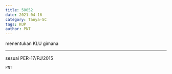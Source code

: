 ```yaml
---
title: 50052
date: 2021-04-16
category: Tanya-SC
tags: KUP
author: PNT
---
```


menentukan KLU gimana

---

sesuai PER-17/PJ/2015

`PNT`
